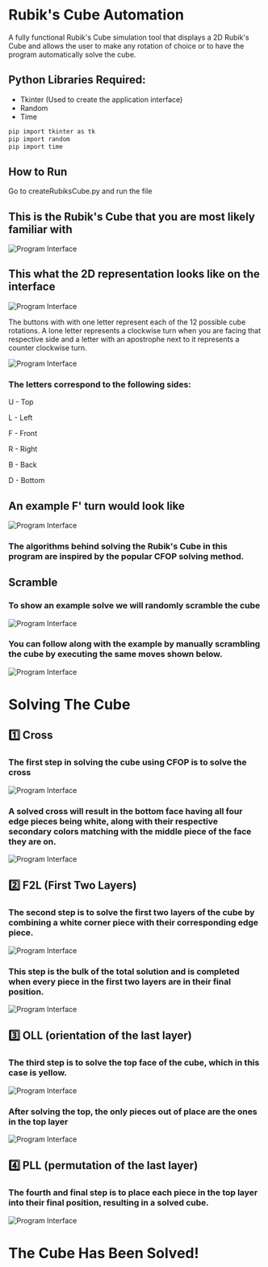 # Rubik's Cube Automation

A fully functional Rubik's Cube simulation tool that displays a 2D Rubik's Cube and allows the user to make any rotation of choice or to have the program automatically solve the cube.

## Python Libraries Required:
- Tkinter (Used to create the application interface)
- Random
- Time

```sh
pip import tkinter as tk
pip import random
pip import time
```

## How to Run
Go to createRubiksCube.py and run the file


## This is the Rubik's Cube that you are most likely familiar with

![Program Interface](/Images/exampleRubiksCube.jpg)

## This what the 2D representation looks like on the interface

![Program Interface](/Images/openingRubiksCubeScreen.png)

The buttons with with one letter represent each of the 12 possible cube rotations. A lone letter represents a clockwise turn when you are facing that respective side and a letter with an apostrophe next to it represents a counter clockwise turn.

![Program Interface](/Images/openingRubiksCubeScreenEdited.png)

### The letters correspond to the following sides:

U - Top

L - Left

F - Front

R - Right

B - Back

D - Bottom

## An example F' turn would look like

![Program Interface](/Images/displayAfterFPrimeMove.png)



### The algorithms behind solving the Rubik's Cube in this program are inspired by the popular CFOP solving method.

## Scramble
### To show an example solve we will randomly scramble the cube

![Program Interface](/Images/openingRubiksCubeScreenPointingToScramble.png)

### You can follow along with the example by manually scrambling the cube by executing the same moves shown below.

![Program Interface](/Images/showRandomScramble.png)

# Solving The Cube
## 1️⃣ Cross
### The first step in solving the cube using CFOP is to solve the cross

![Program Interface](/Images/crossSolved.png)

### A solved cross will result in the bottom face having all four edge pieces being white, along with their respective secondary colors matching with the middle piece of the face they are on.

![Program Interface](/Images/crossSolvedEdited.png)

## 2️⃣ F2L (First Two Layers)
### The second step is to solve the first two layers of the cube by combining a white corner piece with their corresponding edge piece.

![Program Interface](/Images/F2LSolved.png)

### This step is the bulk of the total solution and is completed when every piece in the first two layers are in their final position.

![Program Interface](/Images/F2LSolvedEdited.png)

## 3️⃣ OLL (orientation of the last layer)
### The third step is to solve the top face of the cube, which in this case is yellow.

![Program Interface](/Images/OLLSolved.png)

### After solving the top, the only pieces out of place are the ones in the top layer

![Program Interface](/Images/OLLSolvedEdited.png)

## 4️⃣ PLL (permutation of the last layer)
### The fourth and final step is to place each piece in the top layer into their final position, resulting in a solved cube.

![Program Interface](/Images/PLLSolved.png)

# The Cube Has Been Solved!